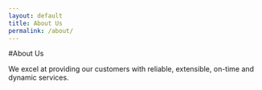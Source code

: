 ```yaml
---
layout: default
title: About Us
permalink: /about/
---
```


#About Us

We excel at providing our customers with reliable, extensible, on-time and dynamic 
services.
